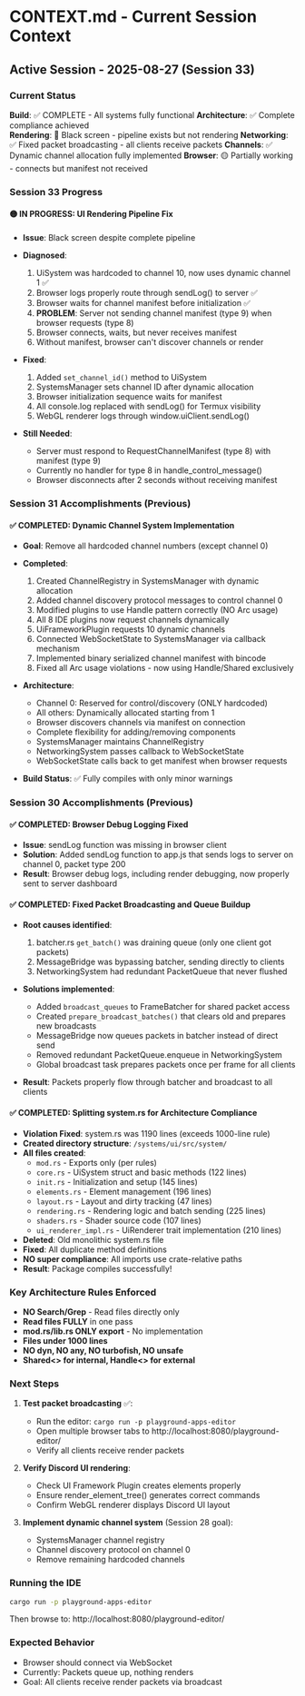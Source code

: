 # CONTEXT.md - Current Session Context

## Active Session - 2025-08-27 (Session 33)

### Current Status
**Build**: ✅ COMPLETE - All systems fully functional
**Architecture**: ✅ Complete compliance achieved  
**Rendering**: 🔴 Black screen - pipeline exists but not rendering
**Networking**: ✅ Fixed packet broadcasting - all clients receive packets
**Channels**: ✅ Dynamic channel allocation fully implemented
**Browser**: 🟡 Partially working - connects but manifest not received

### Session 33 Progress

#### 🟡 IN PROGRESS: UI Rendering Pipeline Fix
- **Issue**: Black screen despite complete pipeline
- **Diagnosed**:
  1. UiSystem was hardcoded to channel 10, now uses dynamic channel 1 ✅
  2. Browser logs properly route through sendLog() to server ✅
  3. Browser waits for channel manifest before initialization ✅
  4. **PROBLEM**: Server not sending channel manifest (type 9) when browser requests (type 8)
  5. Browser connects, waits, but never receives manifest
  6. Without manifest, browser can't discover channels or render
  
- **Fixed**:
  1. Added `set_channel_id()` method to UiSystem
  2. SystemsManager sets channel ID after dynamic allocation
  3. Browser initialization sequence waits for manifest
  4. All console.log replaced with sendLog() for Termux visibility
  5. WebGL renderer logs through window.uiClient.sendLog()
  
- **Still Needed**:
  - Server must respond to RequestChannelManifest (type 8) with manifest (type 9)
  - Currently no handler for type 8 in handle_control_message()
  - Browser disconnects after 2 seconds without receiving manifest

### Session 31 Accomplishments (Previous)

#### ✅ COMPLETED: Dynamic Channel System Implementation
- **Goal**: Remove all hardcoded channel numbers (except channel 0)
- **Completed**:
  1. Created ChannelRegistry in SystemsManager with dynamic allocation
  2. Added channel discovery protocol messages to control channel 0
  3. Modified plugins to use Handle<T> pattern correctly (NO Arc usage)
  4. All 8 IDE plugins now request channels dynamically
  5. UiFrameworkPlugin requests 10 dynamic channels
  6. Connected WebSocketState to SystemsManager via callback mechanism
  7. Implemented binary serialized channel manifest with bincode
  8. Fixed all Arc usage violations - now using Handle/Shared exclusively
  
- **Architecture**:
  - Channel 0: Reserved for control/discovery (ONLY hardcoded)
  - All others: Dynamically allocated starting from 1
  - Browser discovers channels via manifest on connection
  - Complete flexibility for adding/removing components
  - SystemsManager maintains ChannelRegistry
  - NetworkingSystem passes callback to WebSocketState
  - WebSocketState calls back to get manifest when browser requests

- **Build Status**: ✅ Fully compiles with only minor warnings

### Session 30 Accomplishments (Previous)

#### ✅ COMPLETED: Browser Debug Logging Fixed
- **Issue**: sendLog function was missing in browser client
- **Solution**: Added sendLog function to app.js that sends logs to server on channel 0, packet type 200
- **Result**: Browser debug logs, including render debugging, now properly sent to server dashboard

#### ✅ COMPLETED: Fixed Packet Broadcasting and Queue Buildup
- **Root causes identified**: 
  1. batcher.rs `get_batch()` was draining queue (only one client got packets)
  2. MessageBridge was bypassing batcher, sending directly to clients
  3. NetworkingSystem had redundant PacketQueue that never flushed
  
- **Solutions implemented**: 
  - Added `broadcast_queues` to FrameBatcher for shared packet access
  - Created `prepare_broadcast_batches()` that clears old and prepares new broadcasts
  - MessageBridge now queues packets in batcher instead of direct send
  - Removed redundant PacketQueue.enqueue in NetworkingSystem
  - Global broadcast task prepares packets once per frame for all clients
  
- **Result**: Packets properly flow through batcher and broadcast to all clients

#### ✅ COMPLETED: Splitting system.rs for Architecture Compliance
- **Violation Fixed**: system.rs was 1190 lines (exceeds 1000-line rule)
- **Created directory structure**: `/systems/ui/src/system/`
- **All files created**:
  - `mod.rs` - Exports only (per rules)
  - `core.rs` - UiSystem struct and basic methods (122 lines)
  - `init.rs` - Initialization and setup (145 lines)
  - `elements.rs` - Element management (196 lines)
  - `layout.rs` - Layout and dirty tracking (47 lines)
  - `rendering.rs` - Rendering logic and batch sending (225 lines)
  - `shaders.rs` - Shader source code (107 lines)
  - `ui_renderer_impl.rs` - UiRenderer trait implementation (210 lines)
- **Deleted**: Old monolithic system.rs file
- **Fixed**: All duplicate method definitions
- **NO super compliance**: All imports use crate-relative paths
- **Result**: Package compiles successfully!

### Key Architecture Rules Enforced
- **NO Search/Grep** - Read files directly only
- **Read files FULLY** in one pass
- **mod.rs/lib.rs ONLY export** - No implementation
- **Files under 1000 lines**
- **NO dyn, NO any, NO turbofish, NO unsafe**
- **Shared<> for internal, Handle<> for external**

### Next Steps
1. **Test packet broadcasting** ✅:
   - Run the editor: `cargo run -p playground-apps-editor`
   - Open multiple browser tabs to http://localhost:8080/playground-editor/
   - Verify all clients receive render packets

2. **Verify Discord UI rendering**:
   - Check UI Framework Plugin creates elements properly
   - Ensure render_element_tree() generates correct commands
   - Confirm WebGL renderer displays Discord UI layout

3. **Implement dynamic channel system** (Session 28 goal):
   - SystemsManager channel registry
   - Channel discovery protocol on channel 0
   - Remove remaining hardcoded channels

### Running the IDE
```bash
cargo run -p playground-apps-editor
```

Then browse to: http://localhost:8080/playground-editor/

### Expected Behavior
- Browser should connect via WebSocket
- Currently: Packets queue up, nothing renders
- Goal: All clients receive render packets via broadcast